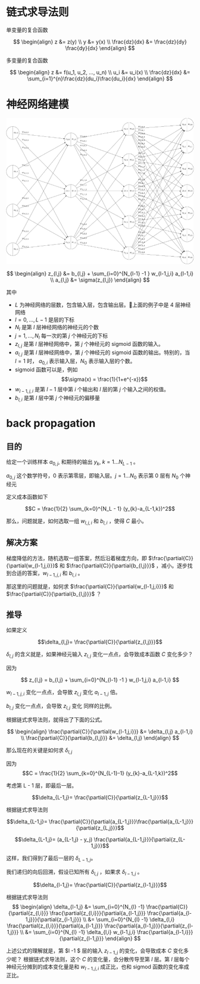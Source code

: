# 链式求导法则

单变量的复合函数

<span class="math"><script type="math/tex; mode=display">\begin{align}
z &= f(u_1, u_2, ..., u_n) \\
u_i &= u_i(x) \\
\frac{dz}{dx} &= \sum_{i=1}^{n}\frac{dz}{du_i}\frac{du_i}{dx}
\end{align}
</script></span>


$$
\begin{align}
z &= z(y) \\
y &= y(x) \\
\frac{dz}{dx} &= \frac{dz}{dy} \frac{dy}{dx}
\end{align}
$$

多变量的复合函数

$$
\begin{align}
z &= f(u_1, u_2, ..., u_n) \\
u_i &= u_i(x) \\
\frac{dz}{dx} &= \sum_{i=1}^{n}\frac{dz}{du_i}\frac{du_i}{dx}
\end{align}
$$



# 神经网络建模

![](./nueral-structure.png)

$$
\begin{align}
z_{l,j} &= b_{l,j} + \sum_{i=0}^{N_{l-1} -1 } w_{l-1,j,i} a_{l-1,i} \\
a_{l,j} &= \sigma(z_{l,j})
\end{align}
$$

其中

 - $L$ 为神经网络的层数，包含输入层，包含输出层。上面的例子中是 4 层神经网络
 - $l = 0,...,L-1$ 是层的下标
 - $N_{l}$ 是第 $l$ 层神经网络的神经元的个数
 - $j = 1, ..., N_{l}$ 每一次的第 $j$ 个神经元的下标
 - $z_{l,j}$ 是第 $l$ 层神经网络中，第 $j$ 个神经元的 sigmoid 函数的输入。
 - $a_{l,j}$ 是第 $l$ 层神经网络中，第 $j$ 个神经元的 sigmoid 函数的输出。特别的，当 $l=1$ 时， $a_{0,i}$ 表示输入层，$N_0$ 表示输入层的个数。
 - sigmoid 函数可以是，例如
    $$\sigma(x) = \frac{1}{1+e^{-x}}$$
 - $w_{l-1,j,i}$ 是第 $l-1$ 层中第 $i$ 个输出和 $l$ 层的第 $j$ 个输入之间的权值。
 - $b_{l,i}$ 是第 $l$ 层中第 $j$ 个神经元的偏移量


# back propagation

## 目的

给定一个训练样本 $a_{0,j}$, 和期待的输出 $y_{k}$, $k=1...N_{L-1}$ 。

$a_{0,j}$ 这个数学符号，$0$ 表示第零层，即输入层。$j =1...N_{0}$ 表示第 $0$ 层有 $N_{0}$ 个神经元

定义成本函数如下

$$C = \frac{1}{2} \sum_{k=0}^{N_L - 1} (y_{k}-a_{L-1,k})^2$$

那么，问题就是，如何选取一组 $w_{l,j,i}$ 和 $b_{l,i}$ ，使得 $C$ 最小。


## 解决方案


梯度降低的方法，随机选取一组答案，然后沿着梯度方向，即 $\frac{\partial{C}}{\partial{w_{l-1,j,i}}}$ 和 $\frac{\partial{C}}{\partial{b_{l,j}}}$ ，减小。逐步找到合适的答案，$w_{l-1,j,i}$ 和 $b_{l,i}$ 。

那这里的问题就是，如何求 $\frac{\partial{C}}{\partial{w_{l-1,j,i}}}$ 和 $\frac{\partial{C}}{\partial{b_{l,j}}}$ ？


## 推导




如果定义

$$\delta_{l,j}= \frac{\partial{C}}{\partial{z_{l,j}}}$$

$\delta_{l,j}$ 的含义就是，如果神经元输入 $z_{l,j}$ 变化一点点，会导致成本函数 $C$ 变化多少？

因为

$$ z_{l,j} = b_{l,j} + \sum_{i=0}^{N_{l-1} -1 } w_{l-1,j,i} a_{l-1,i} $$

$w_{l-1,j,i}$ 变化一点点，会导致 $z_{l,j}$ 变化 $a_{l-1,j}$ 倍。

$b_{l,j}$ 变化一点点，会导致 $z_{l,j}$ 变化 同样的比例。

根据链式求导法则，就得出了下面的公式。

$$
\begin{align}
\frac{\partial{C}}{\partial{w_{l-1,j,i}}} &= \delta_{l,j} a_{l-1,i} \\
\frac{\partial{C}}{\partial{b_{l,j}}} &= \delta_{l,j}
\end{align}
$$


那么现在的关键是如何求 $\delta_{l,j}$

因为
$$C = \frac{1}{2} \sum_{k=0}^{N_{L-1}-1} (y_{k}-a_{L-1,k})^2$$

考虑第 L - 1 层，即最后一层。

$$\delta_{L-1,j}= \frac{\partial{C}}{\partial{z_{L-1,j}}}$$


根据链式求导法则

$$\delta_{L-1,j}= \frac{\partial{C}}{\partial{a_{L-1,j}}}\frac{\partial{a_{L-1,j}}}{\partial{z_{L,j}}}$$

$$\delta_{L-1,j}= (a_{L-1,j} - y_j) \frac{\partial{a_{L-1,j}}}{\partial{z_{L-1,j}}}$$

这样，我们得到了最后一层的 $\delta_{L-1,j}$。


我们递归的向后回溯，假设已知所有 $\delta_{l,j}$ ，如果求 $\delta_{l-1,j}$ 。


$$\delta_{l-1,j}= \frac{\partial{C}}{\partial{z_{l-1,j}}}$$

根据链式求导法则
$$
\begin{align}
\delta_{l-1,j} &= \sum_{i=0}^{N_{l} -1}
                  \frac{\partial{C}}{\partial{z_{l,i}}}
                  \frac{\partial{z_{l,i}}}{\partial{a_{l-1,j}}}
                  \frac{\partial{a_{l-1,j}}}{\partial{z_{l-1,j}}} \\
              &= \sum_{i=0}^{N_{l} -1}
                  \delta_{l,i}
                  \frac{\partial{z_{l,i}}}{\partial{a_{l-1,j}}}
                  \frac{\partial{a_{l-1,j}}}{\partial{z_{l-1,j}}} \\
              &= \sum_{i=0}^{N_{l} -1}
                  \delta_{l,i}
                  w_{l-1,j,i}
                  \frac{\partial{a_{l-1,i}}}{\partial{z_{l-1,j}}}
\end{align}
$$

上述公式的理解就是，第 $l -1 $ 层的输入 $z_{l-1,j}$ 的变化，会导致成本 $C$ 变化多少呢？
根据链式求导法则，这个 $C$ 的变化量，会分散传导至第 $l$ 层。第 $l$ 层每个神经元分摊到的成本变化量是和 $w_{l-1,j,i}$ 成正比，也和 sigmod 函数的变化率成正比。
